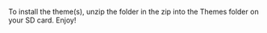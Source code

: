 To install the theme(s), unzip the folder in the zip into the Themes folder on your SD card.
Enjoy!
